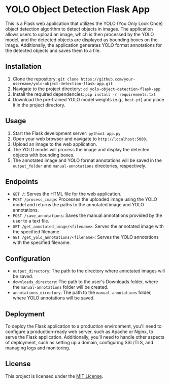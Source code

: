 # YOLO Object Detection Flask App

This is a Flask web application that utilizes the YOLO (You Only Look Once) object detection algorithm to detect objects in images. The application allows users to upload an image, which is then processed by the YOLO model, and the detected objects are displayed as bounding boxes on the image. Additionally, the application generates YOLO format annotations for the detected objects and saves them to a file.

## Installation

1. Clone the repository: `git clone https://github.com/your-username/yolo-object-detection-flask-app.git`
2. Navigate to the project directory: `cd yolo-object-detection-flask-app`
3. Install the required dependencies: `pip install -r requirements.txt`
4. Download the pre-trained YOLO model weights (e.g., `best.pt`) and place it in the project directory.

## Usage

1. Start the Flask development server: `python3 app.py`
2. Open your web browser and navigate to `http://localhost:5000`.
3. Upload an image to the web application.
4. The YOLO model will process the image and display the detected objects with bounding boxes.
5. The annotated image and YOLO format annotations will be saved in the `output_folder` and `manual-annotations` directories, respectively.

## Endpoints

- `GET /`: Serves the HTML file for the web application.
- `POST /process_image`: Processes the uploaded image using the YOLO model and returns the paths to the annotated image and YOLO annotations.
- `POST /save_annotations`: Saves the manual annotations provided by the user to a text file.
- `GET /get_annotated_image/<filename>`: Serves the annotated image with the specified filename.
- `GET /get_yolo_annotations/<filename>`: Serves the YOLO annotations with the specified filename.

## Configuration

- `output_directory`: The path to the directory where annotated images will be saved.
- `downloads_directory`: The path to the user's Downloads folder, where the `manual-annotations` folder will be created.
- `annotations_directory`: The path to the `manual-annotations` folder, where YOLO annotations will be saved.

## Deployment

To deploy the Flask application to a production environment, you'll need to configure a production-ready web server, such as Apache or Nginx, to serve the Flask application. Additionally, you'll need to handle other aspects of deployment, such as setting up a domain, configuring SSL/TLS, and managing logs and monitoring.

## License

This project is licensed under the [MIT License](LICENSE).